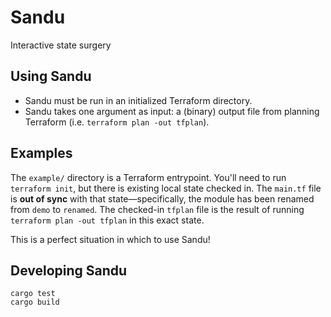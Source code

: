 # Sandu

Interactive state surgery

## Using Sandu

- Sandu must be run in an initialized Terraform directory.
- Sandu takes one argument as input: a (binary) output file from planning Terraform (i.e. `terraform plan -out tfplan`).

## Examples

The `example/` directory is a Terraform entrypoint.
You'll need to run `terraform init`, but there is existing local state checked in.
The `main.tf` file is **out of sync** with that state—specifically, the module has been renamed from `demo` to `renamed`.
The checked-in `tfplan` file is the result of running `terraform plan -out tfplan` in this exact state.

This is a perfect situation in which to use Sandu!

## Developing Sandu

```
cargo test
cargo build
```
